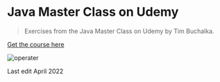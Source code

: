 # Java Master Class on Udemy

> Exercises from the Java Master Class on Udemy by Tim Buchalka.
 
 [Get the course here](https://www.udemy.com/course/java-the-complete-java-developer-course/)

![operater](https://user-images.githubusercontent.com/83961643/164141439-c35213a8-9e9f-4699-931b-bb99fdfd17b9.jpeg)


Last edit April 2022

